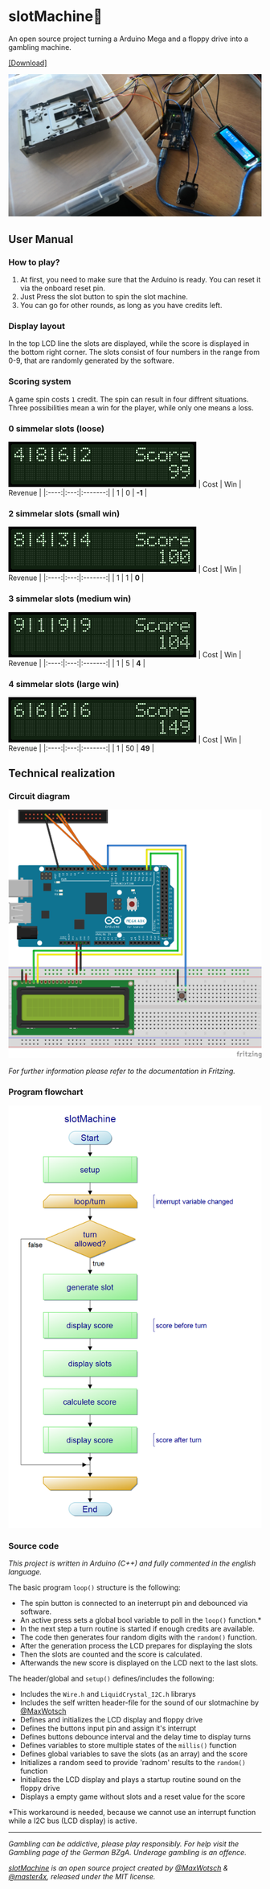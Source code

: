 # slotMachine🎰
An open source project turning a Arduino Mega and a floppy drive into a gambling machine.

[[Download]](https://github.com/master4x/slotMachine/releases/latest/download/slotMachine.ino)

![buildOverview](img/build.png)

## User Manual

### How to play?
1. At first, you need to make sure that the Arduino is ready. You can reset it via the onboard reset pin.
2. Just Press the slot button to spin the slot machine.
3. You can go for other rounds, as long as you have credits left.

### Display layout
In the top LCD line the slots are displayed, while the score is displayed in the bottom right corner.
The slots consist of four numbers in the range from 0-9, that are randomly generated by the software.

### Scoring system
A game spin costs `1` credit. The spin can result in four diffrent situations.
Three possibilities mean a win for the player, while only one means a loss.

### 0 simmelar slots (loose)
![noWinLCD](img/noWin.png)
| Cost | Win | Revenue |
|:----:|:---:|:-------:|
|   1  |  0  |  **-1** |

### 2 simmelar slots (small win)
![smallWinLCD](img/smallWin.png)
| Cost | Win | Revenue |
|:----:|:---:|:-------:|
|   1  |  1  |  **0**  |

### 3 simmelar slots (medium win)
![mediumWinLCD](img/mediumWin.png)
| Cost | Win | Revenue |
|:----:|:---:|:-------:|
|   1  |  5  |  **4**  |

### 4 simmelar slots (large win)
![bigWinLCD](img/bigWin.png)
| Cost | Win | Revenue |
|:----:|:---:|:-------:|
|   1  |  50 |  **49** |

## Technical realization

### Circuit diagram
![fritzingCircuit](img/circuit.png)

*For further information please refer to the documentation in Fritzing.*

### Program flowchart
![flowChart](img/flowchart.png)

### Source code
*This project is written in Arduino (C++) and fully commented in the english language.*

The basic program `loop()` structure is the following:
- The spin button is connected to an ineterrupt pin and debounced via software.
- An active press sets a global bool variable to poll in the `loop()` function.*
- In the next step a turn routine is started if enough credits are available.
- The code then generates four random digits with the `random()` function.
- After the generation process the LCD prepares for displaying the slots
- Then the slots are counted and the score is calculated.
- Afterwands the new score is displayed on the LCD next to the last slots.

The header/global and `setup()` defines/includes the following:
- Includes the `Wire.h` and `LiquidCrystal_I2C.h` librarys
- Includes the self written header-file for the sound of our slotmachine by [@MaxWotsch](https://github.com/MaxWotsch)
- Defines and initializes the LCD display and floppy drive
- Defines the buttons input pin and assign it's interrupt
- Defines buttons debounce interval and the delay time to display turns
- Defines variables to store multiple states of the `millis()` function
- Defines global variables to save the slots (as an array) and the score
- Initializes a random seed to provide 'radnom' results to the `random()` function
- Initializes the LCD display and plays a startup routine sound on the floppy drive
- Displays a empty game without slots and a reset value for the score

*This workaround is needed, because we cannot use an interrupt function while a I2C bus (LCD display) is active.

----

*Gambling can be addictive, please play responsibly. For help visit the Gambling page of the German BZgA. Underage gambling is an offence.*

*[slotMachine](https://github.com/master4x/slotMachine) is an open source project created by [@MaxWotsch](https://github.com/MaxWotsch) & [@master4x](https://github.com/master4x), released under the MIT license.*
